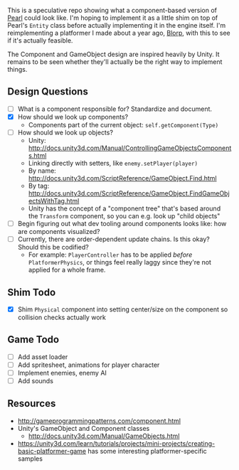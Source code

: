 This is a speculative repo showing what a component-based version of [Pearl](https://github.com/thomasboyt/pearl) could look like. I'm hoping to implement it as a little shim on top of Pearl's `Entity` class before actually implementing it in the engine itself. I'm reimplementing a platformer I made about a year ago, [Blorp](https://github.com/thomasboyt/blorp), with this to see if it's actually feasible.

The Component and GameObject design are inspired heavily by Unity. It remains to be seen whether they'll actually be the right way to implement things.

## Design Questions

* [ ] What is a component responsible for? Standardize and document.
* [x] How should we look up components?
  * Components part of the current object: `self.getComponent(Type)`
* [ ] How should we look up objects?
  * Unity: http://docs.unity3d.com/Manual/ControllingGameObjectsComponents.html
  * Linking directly with setters, like `enemy.setPlayer(player)`
  * By name: http://docs.unity3d.com/ScriptReference/GameObject.Find.html
  * By tag: http://docs.unity3d.com/ScriptReference/GameObject.FindGameObjectsWithTag.html
  * Unity has the concept of a "component tree" that's based around the `Transform` component, so you can e.g. look up "child objects"
* [ ] Begin figuring out what dev tooling around components looks like: how are components visualized?
* [ ] Currently, there are order-dependent update chains. Is this okay? Should this be codified?
  * For example: `PlayerController` has to be applied *before* `PlatformerPhysics`, or things feel really laggy since they're not applied for a whole frame.

## Shim Todo

* [x] Shim `Physical` component into setting center/size on the component so collision checks actually work

## Game Todo

* [ ] Add asset loader
* [ ] Add spritesheet, animations for player character
* [ ] Implement enemies, enemy AI
* [ ] Add sounds

## Resources

* http://gameprogrammingpatterns.com/component.html
* Unity's GameObject and Component classes
  * http://docs.unity3d.com/Manual/GameObjects.html
* https://unity3d.com/learn/tutorials/projects/mini-projects/creating-basic-platformer-game has some interesting platformer-specific samples